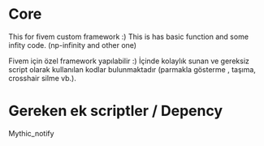 # Core
This for fivem custom framework :) This is has basic function and some infity code. (np-infinity and other one)

Fivem için özel framework yapılabilir :) İçinde kolaylık sunan ve gereksiz script olarak kullanılan kodlar bulunmaktadır (parmakla gösterme , taşıma, crosshair silme vb.).

# Gereken ek scriptler / Depency
Mythic_notify
